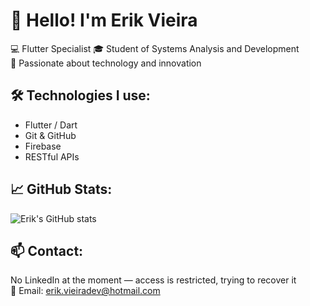 # 👋 Hello! I'm Erik Vieira

💻 Flutter Specialist
🎓 Student of Systems Analysis and Development  
🚀 Passionate about technology and innovation  

## 🛠️ Technologies I use:
- Flutter / Dart  
- Git & GitHub  
- Firebase  
- RESTful APIs  

## 📈 GitHub Stats:
![Erik's GitHub stats](https://github-readme-stats.vercel.app/api?username=erikvieirafer&show_icons=true&theme=dracula)

## 📫 Contact:
No LinkedIn at the moment — access is restricted, trying to recover it  
📧 Email: erik.vieiradev@hotmail.com
